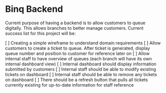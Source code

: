 # Binq Backend
Current purpose of having a backend is to allow customers to queue digitally. This allows branches to better manage customers. Current success list for this project will be:

[ ] Creating a simple wireframe to understand domain requirements
[ ] Allow customers to create a ticket to queue. After ticket is generated, display queue number and position to customer for reference later on
[ ] Allow internal staff to have overview of queues (each branch will have its own internal dashboard view)
[ ] Internal dashboard should display information submitted by customers
[ ] Internal staff should be able to modify existing tickets on dashboard
[ ] Internal staff should be able to remove any tickets on dashboard
[ ] There should be a refresh button that pulls all tickets currently existing for up-to-date information for staff reference
